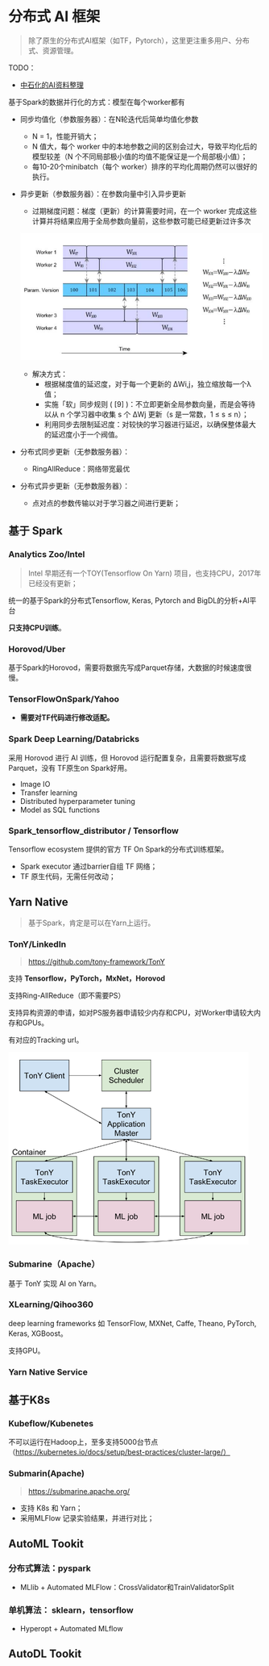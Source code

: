 # 分布式 AI 框架

> 除了原生的分布式AI框架（如TF，Pytorch），这里更注重多用户、分布式、资源管理。



TODO：

- [中石化的AI资料整理](./a-link-ppt)



基于Spark的数据并行化的方式：模型在每个worker都有

- 同步均值化（参数服务器）：在N轮迭代后简单均值化参数

  - N = 1，性能开销大；
  - N 值大，每个 worker 中的本地参数之间的区别会过大，导致平均化后的模型较差（N 个不同局部极小值的均值不能保证是一个局部极小值）；
  - 每10-20个minibatch（每个 worker）排序的平均化周期仍然可以很好的执行。

- 异步更新（参数服务器）：在参数向量中引入异步更新

  - 过期梯度问题：梯度（更新）的计算需要时间，在一个 worker 完成这些计算并将结果应用于全局参数向量前，这些参数可能已经更新过许多次

  ![图片](pics/async_ps_update.jpeg)

  - 解决方式：
    - 根据梯度值的延迟度，对于每一个更新的 ∆Wi,j，独立缩放每一个λ值；
    - 实施「软」同步规则 ( [9] )：不立即更新全局参数向量，而是会等待以从 n 个学习器中收集 s 个 ∆Wj 更新（s 是一常数，1 ≤ s ≤ n）；
    - 利用同步去限制延迟度：对较快的学习器进行延迟，以确保整体最大的延迟度小于一个阀值。

- 分布式同步更新（无参数服务器）：
  - RingAllReduce：网络带宽最优
- 分布式异步更新（无参数服务器）：
  - 点对点的参数传输以对于学习器之间进行更新；

## 基于 Spark

### Analytics Zoo/Intel

> Intel 早期还有一个TOY(Tensorflow On Yarn) 项目，也支持CPU，2017年已经没有更新；

统一的基于Spark的分布式Tensorflow, Keras, Pytorch and BigDL的分析+AI平台

**只支持CPU训练**。



### Horovod/Uber

基于Spark的Horovod，需要将数据先写成Parquet存储，大数据的时候速度很慢。



### TensorFlowOnSpark/Yahoo

- **需要对TF代码进行修改适配。**



### Spark Deep Learning/Databricks

采用 Horovod 进行 AI 训练，但 Horovod 运行配置复杂，且需要将数据写成Parquet，没有 TF原生on Spark好用。

- Image IO
- Transfer learning
- Distributed hyperparameter tuning
- Model as SQL functions



### Spark_tensorflow_distributor / Tensorflow

Tensorflow ecosystem 提供的官方 TF On Spark的分布式训练框架。

- Spark executor 通过barrier自组 TF 网络；
- TF 原生代码，无需任何改动；



## Yarn Native

> 基于Spark，肯定是可以在Yarn上运行。

### TonY/LinkedIn

> https://github.com/tony-framework/TonY

支持 **Tensorflow，PyTorch，MxNet，Horovod**

支持Ring-AllReduce（即不需要PS）

支持异构资源的申请，如对PS服务器申请较少内存和CPU，对Worker申请较大内存和GPUs。

有对应的Tracking url。

<img src="pics/tony_architecture.png" alt="tony arch" style="zoom:60%;" />

### Submarine（Apache）

基于 TonY 实现 AI on Yarn。



### XLearning/Qihoo360

deep learning frameworks 如 TensorFlow, MXNet, Caffe, Theano, PyTorch, Keras, XGBoost。

支持GPU。



### Yarn Native Service



## 基于K8s

### Kubeflow/Kubenetes

不可以运行在Hadoop上，至多支持5000台节点（https://kubernetes.io/docs/setup/best-practices/cluster-large/）



### Submarin(Apache)

> https://submarine.apache.org/

- 支持 K8s 和 Yarn；
- 采用MLFlow 记录实验结果，并进行对比；



## AutoML Tookit

### 分布式算法：pyspark

- MLlib + Automated MLFlow：CrossValidator和TrainValidatorSplit

### 单机算法： sklearn，tensorflow

- Hyperopt + Automated MLflow 



## AutoDL Tookit


